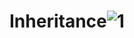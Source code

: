 # Inheritance![1](https://user-images.githubusercontent.com/40895613/187044423-5f28d8af-4eeb-4ed9-8f1a-f68d773dd1de.png)
